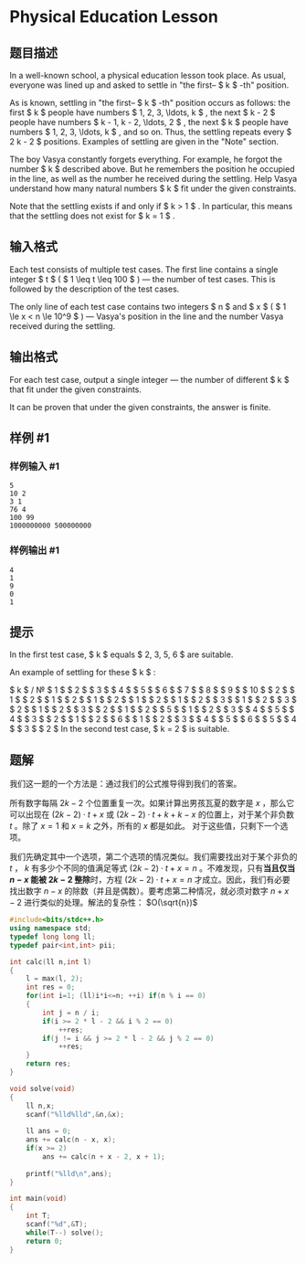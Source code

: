 # Physical Education Lesson

## 题目描述

In a well-known school, a physical education lesson took place. As usual, everyone was lined up and asked to settle in "the first– $ k $ -th" position.

As is known, settling in "the first– $ k $ -th" position occurs as follows: the first $ k $ people have numbers $ 1, 2, 3, \ldots, k $ , the next $ k - 2 $ people have numbers $ k - 1, k - 2, \ldots, 2 $ , the next $ k $ people have numbers $ 1, 2, 3, \ldots, k $ , and so on. Thus, the settling repeats every $ 2 k - 2 $ positions. Examples of settling are given in the "Note" section.

The boy Vasya constantly forgets everything. For example, he forgot the number $ k $ described above. But he remembers the position he occupied in the line, as well as the number he received during the settling. Help Vasya understand how many natural numbers $ k $ fit under the given constraints.

Note that the settling exists if and only if $ k > 1 $ . In particular, this means that the settling does not exist for $ k = 1 $ .

## 输入格式

Each test consists of multiple test cases. The first line contains a single integer $ t $ ( $ 1 \leq t \leq 100 $ ) — the number of test cases. This is followed by the description of the test cases.

The only line of each test case contains two integers $ n $ and $ x $ ( $ 1 \le x < n \le 10^9 $ ) — Vasya's position in the line and the number Vasya received during the settling.

## 输出格式

For each test case, output a single integer — the number of different $ k $ that fit under the given constraints.

It can be proven that under the given constraints, the answer is finite.

## 样例 #1

### 样例输入 #1

```
5
10 2
3 1
76 4
100 99
1000000000 500000000
```

### 样例输出 #1

```
4
1
9
0
1
```

## 提示

In the first test case, $ k $ equals $ 2, 3, 5, 6 $ are suitable.

An example of settling for these $ k $ :

  $ k $ / № $ 1 $  $ 2 $  $ 3 $  $ 4 $  $ 5 $  $ 6 $  $ 7 $  $ 8 $  $ 9 $  $ 10 $  $ 2 $  $ 1 $  $ 2 $  $ 1 $  $ 2 $  $ 1 $  $ 2 $  $ 1 $  $ 2 $  $ 1 $  $ 2 $  $ 3 $  $ 1 $  $ 2 $  $ 3 $  $ 2 $  $ 1 $  $ 2 $  $ 3 $  $ 2 $  $ 1 $  $ 2 $  $ 5 $  $ 1 $  $ 2 $  $ 3 $  $ 4 $  $ 5 $  $ 4 $  $ 3 $  $ 2 $  $ 1 $  $ 2 $  $ 6 $  $ 1 $  $ 2 $  $ 3 $  $ 4 $  $ 5 $  $ 6 $  $ 5 $  $ 4 $  $ 3 $  $ 2 $  In the second test case, $ k = 2 $ is suitable.

## 题解
我们这一题的一个方法是：通过我们的公式推导得到我们的答案。

所有数字每隔 $2k - 2$ 个位置重复一次。如果计算出男孩瓦夏的数字是 $x$ ，那么它可以出现在 $(2k - 2) \cdot t + x$ 或 $(2k - 2) \cdot t + k + k - x$ 的位置上，对于某个非负数 $t$ 。除了 $x = 1$ 和 $x = k$ 之外，所有的 $x$ 都是如此。 对于这些值，只剩下一个选项。

我们先确定其中一个选项，第二个选项的情况类似。我们需要找出对于某个非负的 $t$ ， $k$ 有多少个不同的值满足等式 $(2k - 2) \cdot t + x = n$ 。不难发现，只有**当且仅当 $n - x$ 能被 $2k - 2$ 整除**时，方程 $(2k - 2) \cdot t + x = n$ 才成立。因此，我们有必要找出数字 $n - x$ 的除数（并且是偶数）。要考虑第二种情况，就必须对数字 $n + x - 2$ 进行类似的处理。解法的复杂性： $O(\sqrt{n})$ 

```cpp
#include<bits/stdc++.h>
using namespace std;
typedef long long ll;
typedef pair<int,int> pii;

int calc(ll n,int l)
{
	l = max(l, 2);
	int res = 0;
	for(int i=1; (ll)i*i<=n; ++i) if(n % i == 0)
	{
		int j = n / i;
		if(i >= 2 * l - 2 && i % 2 == 0)
			++res;
		if(j != i && j >= 2 * l - 2 && j % 2 == 0)
			++res;
	}
	return res;
}

void solve(void)
{
	ll n,x;
	scanf("%lld%lld",&n,&x);
	
	ll ans = 0;
	ans += calc(n - x, x);
	if(x >= 2)
		ans += calc(n + x - 2, x + 1);
	
	printf("%lld\n",ans);
}

int main(void)
{
	int T;
	scanf("%d",&T);
	while(T--) solve();
	return 0;
}

```